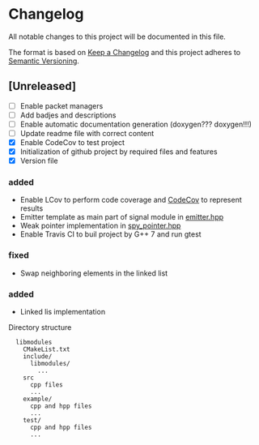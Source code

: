 # Changelog
All notable changes to this project will be documented in this file.

The format is based on [Keep a Changelog](http://keepachangelog.com/en/1.0.0/)
and this project adheres to [Semantic Versioning](http://semver.org/spec/v2.0.0.html).

## [Unreleased]
- [ ] Enable packet managers
- [ ] Add badjes and descriptions
- [ ] Enable automatic documentation generation (doxygen??? doxygen!!!)
- [ ] Update readme file with correct content
- [x] Enable CodeCov to test project
- [x] Initialization of github project by required files and features
- [x] Version file

### added
- Enable LCov to perform code coverage and [CodeCov](https://codecov.io/) to represent results
- Emitter template as main part of signal module in [emitter.hpp](include/libmodules/emitter.hpp)
- Weak pointer implementation in [spy_pointer.hpp](include/libmodules/spy_pointer.hpp)
- Enable Travis CI to buil project by G++ 7 and run gtest

### fixed
- Swap neighboring elements in the linked list

### added
- Linked lis implementation

Directory structure
```
  libmodules
    CMakeList.txt
    include/
      libmodules/
        ...
    src
      cpp files
      ...
    example/
      cpp and hpp files
      ...
    test/
      cpp and hpp files
      ...
```
